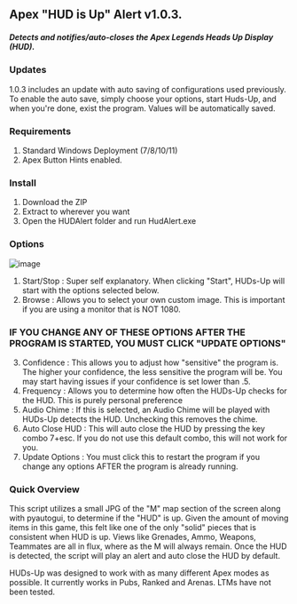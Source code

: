 ## Apex "HUD is Up" Alert v1.0.3.

##### Detects and notifies/auto-closes the Apex Legends Heads Up Display (HUD). 

### Updates
1.0.3 includes an update with auto saving of configurations used previously. To enable the auto save, simply choose your options, start Huds-Up, and when you're done, exist the program. Values will be automatically saved.

### Requirements
1) Standard Windows Deployment (7/8/10/11)
2) Apex Button Hints enabled.

### Install
1) Download the ZIP
2) Extract to wherever you want
3) Open the HUDAlert folder and run HudAlert.exe

### Options
![image](https://user-images.githubusercontent.com/91140740/216475449-9893ef0c-d505-47a1-9e03-be4053aa9631.png)
1) Start/Stop : Super self explanatory. When clicking "Start", HUDs-Up will start with the options selected below.
2) Browse : Allows you to select your own custom image. This is important if you are using a monitor that is NOT 1080.
### IF YOU CHANGE ANY OF THESE OPTIONS AFTER THE PROGRAM IS STARTED, YOU MUST CLICK "UPDATE OPTIONS"
3) Confidence : This allows you to adjust how "sensitive" the program is. The higher your confidence, the less sensitive the program will be. You may start having issues if your confidence is set lower than .5.
4) Frequency : Allows you to determine how often the HUDs-Up checks for the HUD. This is purely personal preference
5) Audio Chime : If this is selected, an Audio Chime will be played with HUDs-Up detects the HUD. Unchecking this removes the chime. 
6) Auto Close HUD : This will auto close the HUD by pressing the key combo 7+esc. If you do not use this default combo, this will not work for you.
7) Update Options : You must click this to restart the program if you change any options AFTER the program is already running.

### Quick Overview
This script utilizes a small JPG of the "M" map section of the screen along with pyautogui, to determine if the "HUD" is up. Given the amount of moving items in this game, this felt like one of the only "solid" pieces that is consistent when HUD is up. Views like Grenades, Ammo, Weapons, Teammates are all in flux, where as the M will always remain. Once the HUD is detected, the script will play an alert and auto close the HUD by default. 

HUDs-Up was designed to work with as many different Apex modes as possible. It currently works in Pubs, Ranked and Arenas. LTMs have not been tested.
